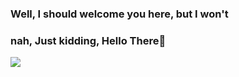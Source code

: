 ### Well, I should welcome you here, but I won't
### nah, Just kidding, Hello There👋
<img src="https://github-readme-stats.vercel.app/api?username=D4mianooo">
<!--
**D4mianooo/D4mianooo** is a ✨ _special_ ✨ repository because its `README.md` (this file) appears on your GitHub profile.

Here are some ideas to get you started:

- 🔭 I’m currently working on ...
- 🌱 I’m currently learning ...
- 👯 I’m looking to collaborate on ...
- 🤔 I’m looking for help with ...
- 💬 Ask me about ...
- 📫 How to reach me: ...
- 😄 Pronouns: ...
- ⚡ Fun fact: ...
-->
